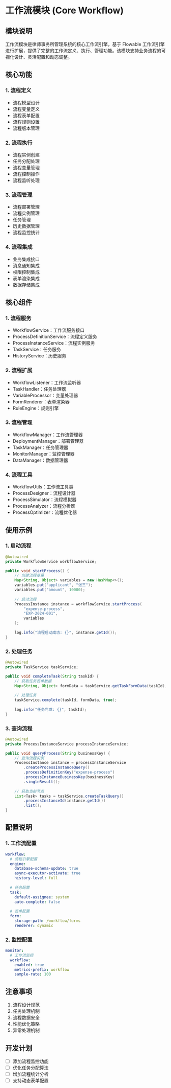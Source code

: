# 工作流模块 (Core Workflow)

## 模块说明
工作流模块是律师事务所管理系统的核心工作流引擎，基于 Flowable 工作流引擎进行扩展，提供了完整的工作流定义、执行、管理功能。该模块支持业务流程的可视化设计、灵活配置和动态调整。

## 核心功能

### 1. 流程定义
- 流程模型设计
- 流程变量定义
- 流程表单配置
- 流程规则设置
- 流程版本管理

### 2. 流程执行
- 流程实例创建
- 任务分配处理
- 流程变量管理
- 流程控制操作
- 流程监听处理

### 3. 流程管理
- 流程部署管理
- 流程实例管理
- 任务管理
- 历史数据管理
- 流程监控统计

### 4. 流程集成
- 业务集成接口
- 消息通知集成
- 权限控制集成
- 表单渲染集成
- 数据存储集成

## 核心组件

### 1. 流程服务
- WorkflowService：工作流服务接口
- ProcessDefinitionService：流程定义服务
- ProcessInstanceService：流程实例服务
- TaskService：任务服务
- HistoryService：历史服务

### 2. 流程扩展
- WorkflowListener：工作流监听器
- TaskHandler：任务处理器
- VariableProcessor：变量处理器
- FormRenderer：表单渲染器
- RuleEngine：规则引擎

### 3. 流程管理
- WorkflowManager：工作流管理器
- DeploymentManager：部署管理器
- TaskManager：任务管理器
- MonitorManager：监控管理器
- DataManager：数据管理器

### 4. 流程工具
- WorkflowUtils：工作流工具类
- ProcessDesigner：流程设计器
- ProcessSimulator：流程模拟器
- ProcessAnalyzer：流程分析器
- ProcessOptimizer：流程优化器

## 使用示例

### 1. 启动流程
```java
@Autowired
private WorkflowService workflowService;

public void startProcess() {
    // 创建流程变量
    Map<String, Object> variables = new HashMap<>();
    variables.put("applicant", "张三");
    variables.put("amount", 10000);
    
    // 启动流程
    ProcessInstance instance = workflowService.startProcess(
        "expense-process",
        "EXP-2024-001",
        variables
    );
    
    log.info("流程启动成功: {}", instance.getId());
}
```

### 2. 处理任务
```java
@Autowired
private TaskService taskService;

public void completeTask(String taskId) {
    // 获取任务表单数据
    Map<String, Object> formData = taskService.getTaskFormData(taskId);
    
    // 处理任务
    taskService.complete(taskId, formData, true);
    
    log.info("任务完成: {}", taskId);
}
```

### 3. 查询流程
```java
@Autowired
private ProcessInstanceService processInstanceService;

public void queryProcess(String businessKey) {
    // 查询流程实例
    ProcessInstance instance = processInstanceService
        .createProcessInstanceQuery()
        .processDefinitionKey("expense-process")
        .processInstanceBusinessKey(businessKey)
        .singleResult();
        
    // 获取当前节点
    List<Task> tasks = taskService.createTaskQuery()
        .processInstanceId(instance.getId())
        .list();
}
```

## 配置说明

### 1. 工作流配置
```yaml
workflow:
  # 流程引擎配置
  engine:
    database-schema-update: true
    async-executor-activate: true
    history-level: full
    
  # 任务配置
  task:
    default-assignee: system
    auto-complete: false
    
  # 表单配置
  form:
    storage-path: /workflow/forms
    renderer: dynamic
```

### 2. 监控配置
```yaml
monitor:
  # 工作流监控
  workflow:
    enabled: true
    metrics-prefix: workflow
    sample-rate: 100
```

## 注意事项
1. 流程设计规范
2. 任务处理机制
3. 流程数据安全
4. 性能优化策略
5. 异常处理机制

## 开发计划
- [ ] 添加流程监控功能
- [ ] 优化任务分配算法
- [ ] 增加流程统计分析
- [ ] 支持动态表单配置 